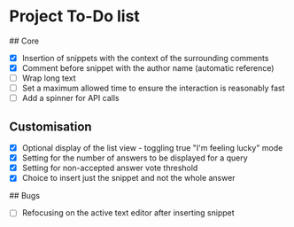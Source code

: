 # Project To-Do list

## Core

- [X] Insertion of snippets with the context of the surrounding comments
- [X] Comment before snippet with the author name (automatic reference)
- [ ] Wrap long text
- [ ] Set a maximum allowed time to ensure the interaction is reasonably fast
- [ ] Add a spinner for API calls

## Customisation

- [X] Optional display of the list view - toggling true "I'm feeling lucky" mode
- [X] Setting for the number of answers to be displayed for a query
- [X] Setting for non-accepted answer vote threshold
- [X] Choice to insert just the snippet and not the whole answer

## Bugs

- [ ] Refocusing on the active text editor after inserting snippet
